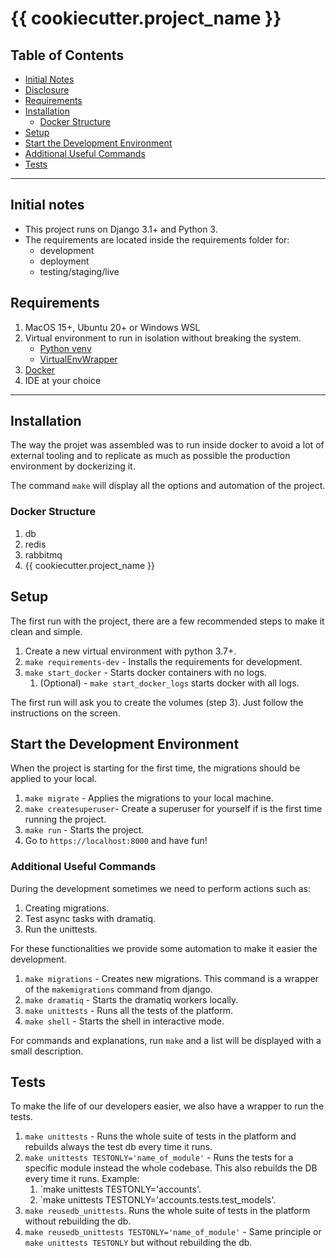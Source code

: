 # {{ cookiecutter.project_name }}

## Table of Contents

- [Initial Notes](#initial-notes)
- [Disclosure](#disclosure)
- [Requirements](#requirements)
- [Installation](#installation)
  - [Docker Structure](#docker-structure)
- [Setup](#setup)
- [Start the Development Environment](#start-the-development-environment)
- [Additional Useful Commands](#additional-useful-commands)
- [Tests](#tests)

---

## Initial notes

- This project runs on Django 3.1+ and Python 3.
- The requirements are located inside the requirements folder for:
  - development
  - deployment
  - testing/staging/live

## Requirements

  1. MacOS 15+, Ubuntu 20+ or Windows WSL
  2. Virtual environment to run in isolation without breaking the system.
      - [Python venv](https://docs.python.org/3/library/venv.html)
      - [VirtualEnvWrapper](https://virtualenvwrapper.readthedocs.io/en/latest/)
  3. [Docker](https://docs.docker.com/get-docker/)
  4. IDE at your choice

---

## Installation

The way the projet was assembled was to run inside docker to avoid a lot of external tooling and to
replicate as much as possible the production environment by dockerizing it.

The command `make` will display all the options and automation of the project.

### Docker Structure

  1. db
  2. redis
  3. rabbitmq
  4. {{ cookiecutter.project_name }}

## Setup

The first run with the project, there are a few recommended steps to make it clean and simple.

  1. Create a new virtual environment with python 3.7+.
  2. `make requirements-dev` - Installs the requirements for development.
  3. `make start_docker` - Starts docker containers with no logs.
      1. (Optional) - `make start_docker_logs` starts docker with all logs.

The first run will ask you to create the volumes (step 3). Just follow the instructions on the screen.

## Start the Development Environment

When the project is starting for the first time, the migrations should be applied to your local.

  1. `make migrate` - Applies the migrations to your local machine.
  2. `make createsuperuser`- Create a superuser for yourself if is the first time running the project.
  3. `make run` - Starts the project.
  4. Go to `https://localhost:8000` and have fun!

### Additional Useful Commands

During the development sometimes we need to perform actions such as:

  1. Creating migrations.
  2. Test async tasks with dramatiq.
  3. Run the unittests.

For these functionalities we provide some automation to make it easier the development.

  1. `make migrations` - Creates new migrations. This command is a wrapper of the `makemigrations`
  command from django.
  2. `make dramatiq` - Starts the dramatiq workers locally.
  3. `make unittests` - Runs all the tests of the platform.
  4. `make shell` - Starts the shell in interactive mode.

For commands and explanations, run `make` and a list will be displayed with a small description.

## Tests

To make the life of our developers easier, we also have a wrapper to run the tests.

  1. `make unittests` - Runs the whole suite of tests in the platform and rebuilds always the test
  db every time it runs.
  2. `make unittests TESTONLY='name_of_module'` - Runs the tests for a specific module instead the
  whole codebase. This also rebuilds the DB every time it runs. Example:
      1. `make unittests TESTONLY='accounts'.
      2. `make unittests TESTONLY='accounts.tests.test_models'.
  3. `make reusedb_unittests`. Runs the whole suite of tests in the platform without rebuilding the db.
  4. `make reusedb_unittests TESTONLY='name_of_module'` -
  Same principle or `make unittests TESTONLY` but without rebuilding the db.
